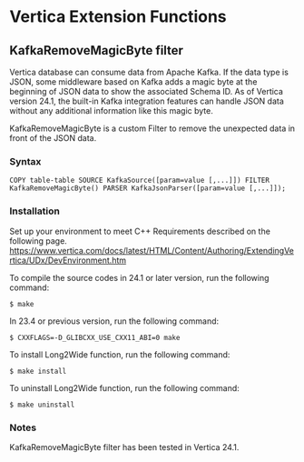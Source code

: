# Vertica Extension Functions

## KafkaRemoveMagicByte filter

Vertica database can consume data from Apache Kafka. If the data type is JSON, some middleware based on Kafka adds a magic byte at the beginning of JSON data to show the associated Schema ID. As of Vertica version 24.1, the built-in Kafka integration features can handle JSON data without any additional information like this magic byte.

KafkaRemoveMagicByte is a custom Filter to remove the unexpected data in front of the JSON data.

### Syntax

```
COPY table-table SOURCE KafkaSource([param=value [,...]]) FILTER KafkaRemoveMagicByte() PARSER KafkaJsonParser([param=value [,...]]);
```

### Installation

Set up your environment to meet C++ Requirements described on the following page.
https://www.vertica.com/docs/latest/HTML/Content/Authoring/ExtendingVertica/UDx/DevEnvironment.htm

To compile the source codes in 24.1 or later version, run the following command:

```
$ make
```

In 23.4 or previous version, run the following command:

```
$ CXXFLAGS=-D_GLIBCXX_USE_CXX11_ABI=0 make
```

To install Long2Wide function, run the following command:

```
$ make install
```

To uninstall Long2Wide function, run the following command:

```
$ make uninstall
```

### Notes

KafkaRemoveMagicByte filter has been tested in Vertica 24.1.
